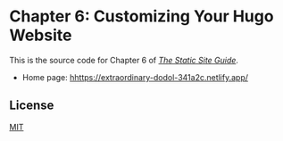 # Chapter 6: Customizing Your Hugo Website

This is the source code for Chapter 6 of *[The Static Site Guide](https://www.staticguide.org/)*.

- Home page: <hhttps://extraordinary-dodol-341a2c.netlify.app/>

## License
[MIT](LICENSE.txt)